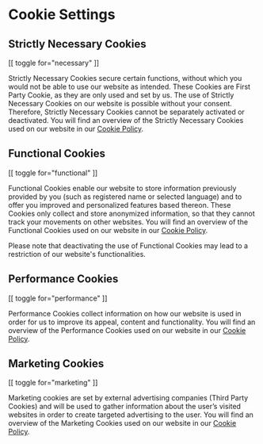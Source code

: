 # Cookie Settings

## Strictly Necessary Cookies

[[ toggle for="necessary" ]]

Strictly Necessary Cookies secure certain functions, without which you would not be able to use our website as intended. These Cookies are First Party Cookie, as they are only used and set by us. The use of Strictly Necessary Cookies on our website is possible without your consent. Therefore, Strictly Necessary Cookies cannot be separately activated or deactivated. You will find an overview of the Strictly Necessary Cookies used on our website in our [Cookie Policy](#policy).

## Functional Cookies

[[ toggle for="functional" ]]

Functional Cookies enable our website to store information previously provided by you (such as registered name or selected language) and to offer you improved and personalized features based thereon. These Cookies only collect and store anonymized information, so that they cannot track your movements on other websites. You will find an overview of the Functional Cookies used on our website in our [Cookie Policy](#policy).

Please note that deactivating the use of Functional Cookies may lead to a restriction of our website's functionalities.

## Performance Cookies

[[ toggle for="performance" ]]

Performance Cookies collect information on how our website is used in order for us to improve its appeal, content and functionality. You will find an overview of the Performance Cookies used on our website in our [Cookie Policy](#policy).

##  Marketing Cookies

[[ toggle for="marketing" ]]

Marketing cookies are set by external advertising companies (Third Party Cookies) and will be used to gather information about the user’s visited websites in order to create targeted advertising to the user. You will find an overview of the Marketing Cookies used on our website in our [Cookie Policy](#policy).
